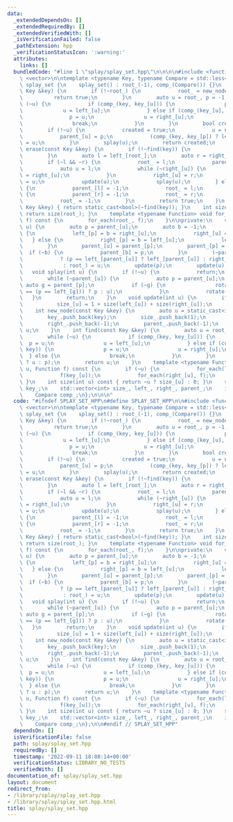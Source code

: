 ```yaml
---
data:
  _extendedDependsOn: []
  _extendedRequiredBy: []
  _extendedVerifiedWith: []
  _isVerificationFailed: false
  _pathExtension: hpp
  _verificationStatusIcon: ':warning:'
  attributes:
    links: []
  bundledCode: "#line 1 \"splay/splay_set.hpp\"\n\n\n\n#include <functional>\n#include\
    \ <vector>\n\ntemplate <typename Key, typename Compare = std::less<Key>> struct\
    \ splay_set {\n    splay_set() : root_(-1), comp_(Compare()) {}\n    bool insert(const\
    \ Key &key) {\n        if (!~root_) {\n            root_ = new_node(key);\n  \
    \          return true;\n        }\n        auto u = root_, p = -1;\n        while\
    \ (~u) {\n            if (comp_(key, key_[u])) {\n                p = u;\n   \
    \             u = left_[u];\n            } else if (comp_(key_[u], key)) {\n \
    \               p = u;\n                u = right_[u];\n            } else {\n\
    \                break;\n            }\n        }\n        bool created = false;\n\
    \        if (!~u) {\n            created = true;\n            u = new_node(key);\n\
    \            parent_[u] = p;\n            (comp_(key, key_[p]) ? left_[p] : right_[p])\
    \ = u;\n        }\n        splay(u);\n        return created;\n    }\n    bool\
    \ erase(const Key &key) {\n        if (!~find(key)) {\n            return false;\n\
    \        }\n        auto l = left_[root_];\n        auto r = right_[root_];\n\
    \        if (~l && ~r) {\n            root_ = l;\n            parent_[l] = -1;\n\
    \            auto u = l;\n            while (~right_[u]) {\n                u\
    \ = right_[u];\n            }\n            right_[u] = r;\n            parent_[r]\
    \ = u;\n            update(u);\n            splay(u);\n        } else if (~l)\
    \ {\n            parent_[l] = -1;\n            root_ = l;\n        } else if (~r)\
    \ {\n            parent_[r] = -1;\n            root_ = r;\n        } else {\n\
    \            root_ = -1;\n        }\n        return true;\n    }\n    bool contains(const\
    \ Key &key) { return static_cast<bool>(~find(key)); }\n    int size() const {\
    \ return size(root_); }\n    template <typename Function> void for_each(Function\
    \ f) const {\n        for_each(root_, f);\n    }\n\nprivate:\n    void rotate(int\
    \ u) {\n        auto p = parent_[u];\n        auto b = -1;\n        if (u == left_[p])\
    \ {\n            left_[p] = b = right_[u];\n            right_[u] = p;\n     \
    \   } else {\n            right_[p] = b = left_[u];\n            left_[u] = p;\n\
    \        }\n        parent_[u] = parent_[p];\n        parent_[p] = u;\n      \
    \  if (~b) {\n            parent_[b] = p;\n        }\n        (~parent_[u]\n \
    \            ? (p == left_[parent_[u]] ? left_[parent_[u]] : right_[parent_[u]])\n\
    \             : root_) = u;\n        update(p);\n        update(u);\n    }\n \
    \   void splay(int u) {\n        if (!~u) {\n            return;\n        }\n\
    \        while (~parent_[u]) {\n            auto p = parent_[u];\n           \
    \ auto g = parent_[p];\n            if (~g) {\n                rotate(((u == left_[p])\
    \ == (p == left_[g])) ? p : u);\n            }\n            rotate(u);\n     \
    \   }\n        return;\n    }\n    void update(int u) {\n        if (~u) {\n \
    \           size_[u] = 1 + size(left_[u]) + size(right_[u]);\n        }\n    }\n\
    \    int new_node(const Key &key) {\n        auto u = static_cast<int>(key_.size());\n\
    \        key_.push_back(key);\n        size_.push_back(1);\n        left_.push_back(-1);\n\
    \        right_.push_back(-1);\n        parent_.push_back(-1);\n        return\
    \ u;\n    }\n    int find(const Key &key) {\n        auto u = root_, p = -1;\n\
    \        while (~u) {\n            if (comp_(key, key_[u])) {\n              \
    \  p = u;\n                u = left_[u];\n            } else if (comp_(key_[u],\
    \ key)) {\n                p = u;\n                u = right_[u];\n          \
    \  } else {\n                break;\n            }\n        }\n        splay(~u\
    \ ? u : p);\n        return u;\n    }\n    template <typename Function> void for_each(int\
    \ u, Function f) const {\n        if (~u) {\n            for_each(left_[u], f);\n\
    \            f(key_[u]);\n            for_each(right_[u], f);\n        }\n   \
    \ }\n    int size(int u) const { return ~u ? size_[u] : 0; }\n    std::vector<Key>\
    \ key_;\n    std::vector<int> size_, left_, right_, parent_;\n    int root_;\n\
    \    Compare comp_;\n};\n\n\n"
  code: "#ifndef SPLAY_SET_HPP\n#define SPLAY_SET_HPP\n\n#include <functional>\n#include\
    \ <vector>\n\ntemplate <typename Key, typename Compare = std::less<Key>> struct\
    \ splay_set {\n    splay_set() : root_(-1), comp_(Compare()) {}\n    bool insert(const\
    \ Key &key) {\n        if (!~root_) {\n            root_ = new_node(key);\n  \
    \          return true;\n        }\n        auto u = root_, p = -1;\n        while\
    \ (~u) {\n            if (comp_(key, key_[u])) {\n                p = u;\n   \
    \             u = left_[u];\n            } else if (comp_(key_[u], key)) {\n \
    \               p = u;\n                u = right_[u];\n            } else {\n\
    \                break;\n            }\n        }\n        bool created = false;\n\
    \        if (!~u) {\n            created = true;\n            u = new_node(key);\n\
    \            parent_[u] = p;\n            (comp_(key, key_[p]) ? left_[p] : right_[p])\
    \ = u;\n        }\n        splay(u);\n        return created;\n    }\n    bool\
    \ erase(const Key &key) {\n        if (!~find(key)) {\n            return false;\n\
    \        }\n        auto l = left_[root_];\n        auto r = right_[root_];\n\
    \        if (~l && ~r) {\n            root_ = l;\n            parent_[l] = -1;\n\
    \            auto u = l;\n            while (~right_[u]) {\n                u\
    \ = right_[u];\n            }\n            right_[u] = r;\n            parent_[r]\
    \ = u;\n            update(u);\n            splay(u);\n        } else if (~l)\
    \ {\n            parent_[l] = -1;\n            root_ = l;\n        } else if (~r)\
    \ {\n            parent_[r] = -1;\n            root_ = r;\n        } else {\n\
    \            root_ = -1;\n        }\n        return true;\n    }\n    bool contains(const\
    \ Key &key) { return static_cast<bool>(~find(key)); }\n    int size() const {\
    \ return size(root_); }\n    template <typename Function> void for_each(Function\
    \ f) const {\n        for_each(root_, f);\n    }\n\nprivate:\n    void rotate(int\
    \ u) {\n        auto p = parent_[u];\n        auto b = -1;\n        if (u == left_[p])\
    \ {\n            left_[p] = b = right_[u];\n            right_[u] = p;\n     \
    \   } else {\n            right_[p] = b = left_[u];\n            left_[u] = p;\n\
    \        }\n        parent_[u] = parent_[p];\n        parent_[p] = u;\n      \
    \  if (~b) {\n            parent_[b] = p;\n        }\n        (~parent_[u]\n \
    \            ? (p == left_[parent_[u]] ? left_[parent_[u]] : right_[parent_[u]])\n\
    \             : root_) = u;\n        update(p);\n        update(u);\n    }\n \
    \   void splay(int u) {\n        if (!~u) {\n            return;\n        }\n\
    \        while (~parent_[u]) {\n            auto p = parent_[u];\n           \
    \ auto g = parent_[p];\n            if (~g) {\n                rotate(((u == left_[p])\
    \ == (p == left_[g])) ? p : u);\n            }\n            rotate(u);\n     \
    \   }\n        return;\n    }\n    void update(int u) {\n        if (~u) {\n \
    \           size_[u] = 1 + size(left_[u]) + size(right_[u]);\n        }\n    }\n\
    \    int new_node(const Key &key) {\n        auto u = static_cast<int>(key_.size());\n\
    \        key_.push_back(key);\n        size_.push_back(1);\n        left_.push_back(-1);\n\
    \        right_.push_back(-1);\n        parent_.push_back(-1);\n        return\
    \ u;\n    }\n    int find(const Key &key) {\n        auto u = root_, p = -1;\n\
    \        while (~u) {\n            if (comp_(key, key_[u])) {\n              \
    \  p = u;\n                u = left_[u];\n            } else if (comp_(key_[u],\
    \ key)) {\n                p = u;\n                u = right_[u];\n          \
    \  } else {\n                break;\n            }\n        }\n        splay(~u\
    \ ? u : p);\n        return u;\n    }\n    template <typename Function> void for_each(int\
    \ u, Function f) const {\n        if (~u) {\n            for_each(left_[u], f);\n\
    \            f(key_[u]);\n            for_each(right_[u], f);\n        }\n   \
    \ }\n    int size(int u) const { return ~u ? size_[u] : 0; }\n    std::vector<Key>\
    \ key_;\n    std::vector<int> size_, left_, right_, parent_;\n    int root_;\n\
    \    Compare comp_;\n};\n\n#endif // SPLAY_SET_HPP"
  dependsOn: []
  isVerificationFile: false
  path: splay/splay_set.hpp
  requiredBy: []
  timestamp: '2022-09-11 18:08:14+00:00'
  verificationStatus: LIBRARY_NO_TESTS
  verifiedWith: []
documentation_of: splay/splay_set.hpp
layout: document
redirect_from:
- /library/splay/splay_set.hpp
- /library/splay/splay_set.hpp.html
title: splay/splay_set.hpp
---
```

